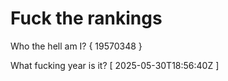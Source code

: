 # Fuck the rankings

Who the hell am I?
{ 19570348 }

What fucking year is it?
[ 2025-05-30T18:56:40Z ]
